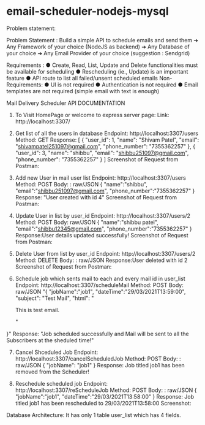 # email-scheduler-nodejs-mysql

Problem statement:

Problem Statement : Build a simple API to schedule emails and send them
➔ Any Framework of your choice (NodeJS as backend)
➔ Any Database of your choice
➔ Any Email Provider of your choice (suggestion : Sendgrid)

Requirements :
● Create, Read, List, Update and Delete functionalities must be available for
scheduling
● Rescheduling (ie., Update) is an important feature
● API route to list all failed/unsent scheduled emails
Non-Requirements:
● UI is not required
● Authentication is not required
● Email templates are not required (simple email with text is enough) 


Mail Delivery Scheduler API DOCUMENTATION

1) To Visit HomePage or welcome to express server page: 
Link: http://localhost:3307/
2) Get list of all the users in database
Endpoint: http://localhost:3307/users
Method: GET
Response: [
    {
        "user_id": 1,
        "name": "Shivam Patel",
        "email": "shivampatel251097@gmail.com",
        "phone_number": "7355362257"
    },
    {
        "user_id": 3,
        "name": "shibbu",
        "email": "shibbu251097@gmail.com",
        "phone_number": "7355362257"
    }
]
Screenshot of Request from Postman: 
 


3) Add new User in mail user list
Endpoint: http://localhost:3307/users
Method: POST
Body: : raw/JSON
{
    "name":"shibbu",
    "email":"shibbu251097@gmail.com",
    "phone_number":"7355362257"
}
Response: "User created with id 4"
Screenshot of Request from Postman: 
 

4) Update User in list by user_id
Endpoint: http://localhost:3307/users/2
Method: POST
Body: raw/JSON
{
    "name":"shibbu patel",
    "email":"shibbu12345@gmail.com",
    "phone_number":"7355362257"
}
Response:User details updated successfully!
Screenshot of Request from Postman: 
 


5) Delete User from list by user_id
Endpoint: http://localhost:3307/users/2
Method: DELETE
Body: : raw/JSON
Response:User deleted with id 2
Screenshot of Request from Postman: 
 


6) Schedule job which sents mail to each and every mail id in user_list
Endpoint: http://localhost:3307/scheduleMail
Method: POST
Body:  raw/JSON
"{
    "jobName":"job1",
    "dateTime":"29/03/2021T13:59:00",
    "subject": "Test Mail",
    "html": "<p>This is test email.</p>"

}"
Response: "Job scheduled successfully and Mail will be sent to all the Subscribers at the sheduled time!"
 


7) Cancel Shceduled Job
Endpoint: http://localhost:3307/cancelScheduledJob
Method: POST
Body: : raw/JSON
{
    "jobName": "job1"
}
Response: Job titled job1 has been removed from the Scheduler!
 

8) Reschedule scheduled job
Endpoint: http://localhost:3307/reScheduleJob
Method: POST
Body: : raw/JSON
{
    "jobName":"job1",
    "dateTime":"29/03/2021T13:58:00"
}
Response: Job titled job1 has been rescheduled to 29/03/2021T13:58:00
Screenshot: 
 

Database Architecture:  It has only 1 table user_list which has 4 fields.
 

